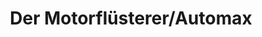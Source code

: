 ---
title: "Der Motorflüsterer/Automax"
url: /matzendorf-hoelles/der-motorfluesterer-automax/
shop: Autowerkstatt
---